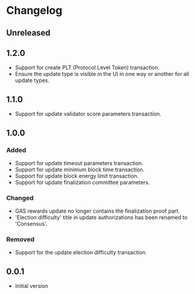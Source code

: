 # Changelog

## Unreleased

## 1.2.0

- Support for create PLT (Protocol Level Token) transaction.
- Ensure the update type is visible in the UI in one way or another for all update types.

## 1.1.0

- Support for update validator score parameters transaction.

## 1.0.0

### Added

- Support for update timeout parameters transaction.
- Support for update minimum block time transaction.
- Support for update block energy limit transaction.
- Support for update finalization committee parameters.

### Changed

- GAS rewards update no longer contains the finalization proof part.
- 'Election difficulty' title in update authorizations has been renamed to 'Consensus'.

### Removed

- Support for the update election difficulty transaction.

## 0.0.1

- Initial version
